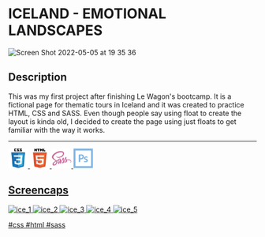 <h1> ICELAND - EMOTIONAL LANDSCAPES </h1>

![Screen Shot 2022-05-05 at 19 35 36](https://user-images.githubusercontent.com/25259768/167258990-2a6b78dc-edaa-4f1b-ba3c-4ce10b070618.png)
<h2> Description</h2>
This was my first project after finishing Le Wagon's bootcamp. 
It is a fictional page for thematic tours in Iceland and it was created to practice HTML, CSS and SASS.
Even though people say using float to create the layout is kinda old, I decided to create the page using just floats to get familiar with the way it works. 

--------------------------

<p align="left"> <a href="https://www.w3schools.com/css/" target="_blank" rel="noreferrer"> <img src="https://raw.githubusercontent.com/devicons/devicon/master/icons/css3/css3-original-wordmark.svg" alt="css3" width="40" height="40"/> </a> <a href="https://www.w3.org/html/" target="_blank" rel="noreferrer"> <img src="https://raw.githubusercontent.com/devicons/devicon/master/icons/html5/html5-original-wordmark.svg" alt="html5" width="40" height="40"/> </a> <a href="https://sass-lang.com" target="_blank" rel="noreferrer"> <img src="https://raw.githubusercontent.com/devicons/devicon/master/icons/sass/sass-original.svg" alt="sass" width="40" height="40"/> </a> <a href="https://www.photoshop.com/en" target="_blank" rel="noreferrer"> <img src="https://raw.githubusercontent.com/devicons/devicon/master/icons/photoshop/photoshop-line.svg" alt="photoshop" width="40" height="40"/> </a> <a href="https://rubyonrails.org" target="_blank" rel="noreferrer">  </p>

<h2> Screencaps </h2>

![ice_1](https://user-images.githubusercontent.com/25259768/167260448-eb9913f1-e972-4760-94e3-0c7050212574.gif)
![ice_2](https://user-images.githubusercontent.com/25259768/167260464-a7b640cb-e0bc-4955-bc31-15f59094caa0.gif)
![ice_3](https://user-images.githubusercontent.com/25259768/167260473-b874e941-0930-4ba7-b047-20518e79fa11.gif)
![ice_4](https://user-images.githubusercontent.com/25259768/167260480-8e67de9f-1a67-4603-b3c7-43545412b736.gif)
![ice_5](https://user-images.githubusercontent.com/25259768/167260483-a4ea3e5e-35cb-4e5b-9879-123c3c37c90f.gif)



#css #html #sass
